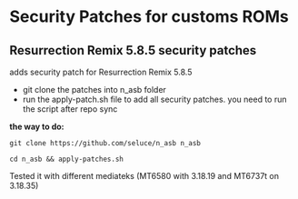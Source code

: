 Security Patches for customs ROMs
===========
Resurrection Remix 5.8.5 security patches 
------------------

adds security patch for Resurrection Remix 5.8.5

- git clone the patches into n_asb folder
- run the apply-patch.sh file to add all security patches. you need to run the script after repo sync 

**the way to do:**
```
git clone https://github.com/seluce/n_asb n_asb

cd n_asb && apply-patches.sh
```

Tested it with different mediateks (MT6580 with 3.18.19 and MT6737t on 3.18.35)